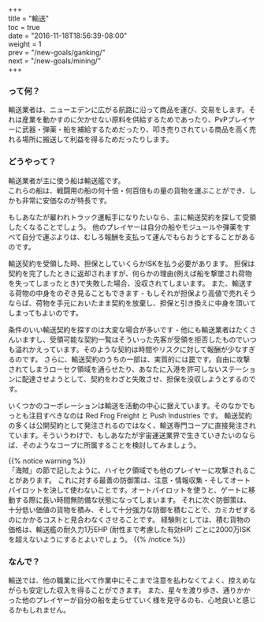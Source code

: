 +++  
title = "輸送"  
toc = true  
date = "2016-11-18T18:56:39-08:00"  
weight = 1  
prev = "/new-goals/ganking/"  
next = "/new-goals/mining/"  
+++

### って何？

輸送業者は、ニューエデンに広がる航路に沿って商品を運び、交易をします。それは産業を動かすのに欠かせない原料を供給するためであったり、PvPプレイヤーに武器・弾薬・船を補給するためだったり、叩き売りされている商品を高く売れる場所に搬送して利益を得るためだったりします。

### どうやって？

輸送業者が主に使う船は輸送艦です。  
これらの船は、戦闘用の船の何十倍・何百倍もの量の貨物を運ぶことができ、しかも非常に安価なのが特長です。

もしあなたが雇われトラック運転手になりたいなら、主に輸送契約を探して受領したくなることでしょう。 他のプレイヤーは自分の船やモジュールや弾薬をすべて自分で運ぶよりは、むしろ報酬を支払って運んでもらおうとすることがあるのです。

輸送契約を受領した時、担保としていくらかISKを払う必要があります。 担保は契約を完了したときに返却されますが、何らかの理由(例えば船を撃墜され荷物を失ってしまったとき)で失敗した場合、没収されてしまいます。 また、輸送する荷物の中身をのぞき見ることもできます - もしそれが担保より高値で売れそうならば、荷物を手元においたまま契約を放棄し、担保と引き換えに中身を頂いてしまってもよいのです。

条件のいい輸送契約を探すのは大変な場合が多いです - 他にも輸送業者はたくさんいますし、受領可能な契約一覧はそういった先客が受領を拒否したものでいつも溢れかえっています。そのような契約は時間やリスクに対して報酬が少なすぎるのです。 さらに、輸送契約のうちの一部は、実質的には罠です。自由に攻撃されてしまうローセク領域を通らせたり、あなたに入港を許可しないステーションに配達させようとして、契約をわざと失敗させ、担保を没収しようとするのです。

いくつかのコーポレーションは輸送を活動の中心に据えています。そのなかでもっとも注目すべきなのは Red Frog Freight と Push Industries です。 輸送契約の多くは公開契約として発注されるのではなく、輸送専門コープに直接発注されています。そういうわけで、もしあなたが宇宙運送業界で生きていきたいのならば、そのようなコープに所属することを検討してみましょう。

{{% notice warning %}}  
「海賊」の節で記したように、ハイセク領域でも他のプレイヤーに攻撃されることがあります。 これに対する最善の防御策は、注意・情報収集・そしてオートパイロットを決して使わないことです。オートパイロットを使うと、ゲートに移動する際に長い時間無防備な状態になってしまいます。 それに次ぐ防御策は、十分低い価値の貨物を積み、そして十分強力な防御を積むことで、カミカゼするのにかかるコストと見合わなくさせることです。 経験則としては、積む貨物の価格は、輸送艦の耐久力1万EHP (耐性まで考慮した有効HP) ごとに2000万ISKを超えないようにするとよいでしょう。 {{% /notice %}}

### なんで？

輸送では、他の職業に比べて作業中にそこまで注意を払わなくてよく、控えめながらも安定した収入を得ることができます。 また、星々を渡り歩き、通りかかった他のプレイヤーが自分の船を走らせていく様を見守るのも、心地良いと感じるかもしれません。